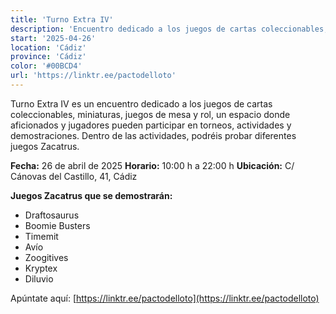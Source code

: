 ```yaml
---
title: 'Turno Extra IV'
description: 'Encuentro dedicado a los juegos de cartas coleccionables, miniaturas, juegos de mesa y rol en Cádiz.'
start: '2025-04-26'
location: 'Cádiz'
province: 'Cádiz'
color: '#00BCD4'
url: 'https://linktr.ee/pactodelloto'
---
```


Turno Extra IV es un encuentro dedicado a los juegos de cartas coleccionables, miniaturas, juegos de mesa y rol, un espacio donde aficionados y jugadores pueden participar en torneos, actividades y demostraciones. Dentro de las actividades, podréis probar diferentes juegos Zacatrus.

**Fecha:** 26 de abril de 2025
**Horario:** 10:00 h a 22:00 h
**Ubicación:** C/ Cánovas del Castillo, 41, Cádiz

**Juegos Zacatrus que se demostrarán:**
- Draftosaurus
- Boomie Busters
- Timemit
- Avío
- Zoogitives
- Kryptex
- Diluvio

Apúntate aquí: [https://linktr.ee/pactodelloto](https://linktr.ee/pactodelloto)
